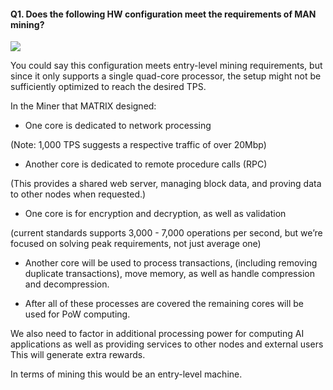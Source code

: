 #### Q1. Does the following HW configuration meet the requirements of MAN mining?

![](https://i.imgur.com/nMjmxdj.png)

You could say this configuration meets entry-level mining requirements, but since it only supports a single quad-core processor, the setup might not be sufficiently optimized to reach the desired TPS. 

In the Miner that MATRIX designed:

- One core is dedicated to network processing 

(Note: 1,000 TPS suggests a respective traffic of over 20Mbp)

- Another core is dedicated to remote procedure calls (RPC)

(This provides a shared web server, managing block data, and proving data to other nodes when requested.) 

- One core is for encryption and decryption, as well as validation 

(current standards supports 3,000 - 7,000 operations per second, but we’re focused on solving peak requirements, not just average one)
 
- Another core will be used to process transactions, (including removing duplicate transactions), 
move memory, as well as handle compression and decompression.

- After all of these processes are covered
the remaining cores will be used for PoW computing. 

We also need to factor in additional processing power for 
computing AI applications as well as providing services to other nodes and external users
This will generate extra rewards.

In terms of mining this would be an entry-level machine.

